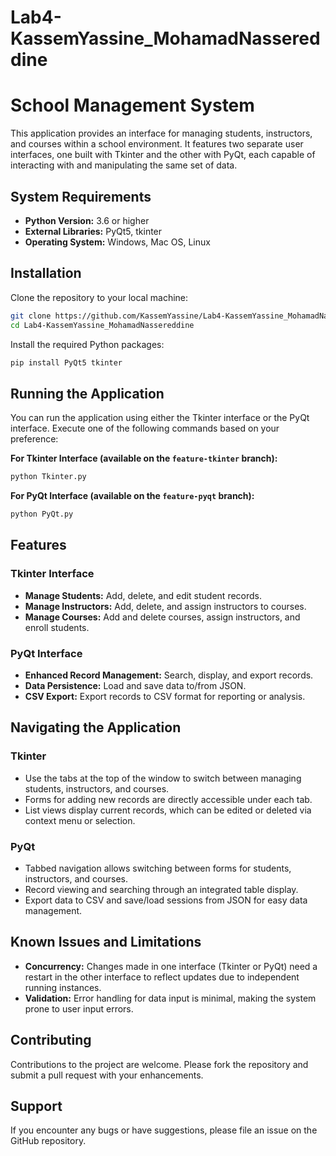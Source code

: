 # Lab4-KassemYassine_MohamadNassereddine

# School Management System

This application provides an interface for managing students, instructors, and courses within a school environment. It features two separate user interfaces, one built with Tkinter and the other with PyQt, each capable of interacting with and manipulating the same set of data.

## System Requirements

- **Python Version:** 3.6 or higher
- **External Libraries:** PyQt5, tkinter
- **Operating System:** Windows, Mac OS, Linux

## Installation

Clone the repository to your local machine:
```bash
git clone https://github.com/KassemYassine/Lab4-KassemYassine_MohamadNassereddine.git
cd Lab4-KassemYassine_MohamadNassereddine
```

Install the required Python packages:
```bash
pip install PyQt5 tkinter
```

## Running the Application

You can run the application using either the Tkinter interface or the PyQt interface. Execute one of the following commands based on your preference:

**For Tkinter Interface (available on the `feature-tkinter` branch):**
```bash
python Tkinter.py
```

**For PyQt Interface (available on the `feature-pyqt` branch):**
```bash
python PyQt.py
```

## Features

### Tkinter Interface

- **Manage Students:** Add, delete, and edit student records.
- **Manage Instructors:** Add, delete, and assign instructors to courses.
- **Manage Courses:** Add and delete courses, assign instructors, and enroll students.

### PyQt Interface

- **Enhanced Record Management:** Search, display, and export records.
- **Data Persistence:** Load and save data to/from JSON.
- **CSV Export:** Export records to CSV format for reporting or analysis.

## Navigating the Application

### Tkinter

- Use the tabs at the top of the window to switch between managing students, instructors, and courses.
- Forms for adding new records are directly accessible under each tab.
- List views display current records, which can be edited or deleted via context menu or selection.

### PyQt

- Tabbed navigation allows switching between forms for students, instructors, and courses.
- Record viewing and searching through an integrated table display.
- Export data to CSV and save/load sessions from JSON for easy data management.

## Known Issues and Limitations

- **Concurrency:** Changes made in one interface (Tkinter or PyQt) need a restart in the other interface to reflect updates due to independent running instances.
- **Validation:** Error handling for data input is minimal, making the system prone to user input errors.

## Contributing

Contributions to the project are welcome. Please fork the repository and submit a pull request with your enhancements.

## Support

If you encounter any bugs or have suggestions, please file an issue on the GitHub repository.


```
